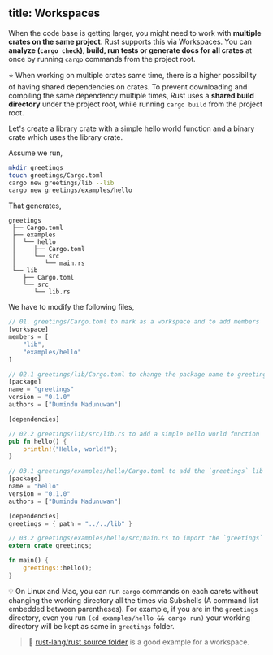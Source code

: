 title: Workspaces
---

When the code base is getting larger, you might need to work with **multiple crates on the same project**. Rust supports this via Workspaces. You can **analyze (`cargo check`), build, run tests or generate docs for all crates** at once by running `cargo` commands from the project root.

⭐️ When working on multiple crates same time, there is a higher possibility of having shared dependencies on crates. To prevent downloading and compiling the same dependency multiple times, Rust uses a **shared build directory** under the project root, while running `cargo build` from the project root.

Let's create a library crate with a simple hello world function and a binary crate which uses the library crate.

Assume we run,
```bash
mkdir greetings
touch greetings/Cargo.toml
cargo new greetings/lib --lib
cargo new greetings/examples/hello
```

That generates,
```
greetings
 ├── Cargo.toml
 ├── examples
 │  └── hello
 │     ├── Cargo.toml
 │     └── src
 │        └── main.rs
 └── lib
    ├── Cargo.toml
    └── src
       └── lib.rs
```

We have to modify the following files,
```rust
// 01. greetings/Cargo.toml to mark as a workspace and to add members
[workspace]
members = [
    "lib",
    "examples/hello"
]

// 02.1 greetings/lib/Cargo.toml to change the package name to greetings
[package]
name = "greetings"
version = "0.1.0"
authors = ["Dumindu Madunuwan"]

[dependencies]

// 02.2 greetings/lib/src/lib.rs to add a simple hello world function
pub fn hello() {
    println!("Hello, world!");
}

// 03.1 greetings/examples/hello/Cargo.toml to add the `greetings` lib as a dependency
[package]
name = "hello"
version = "0.1.0"
authors = ["Dumindu Madunuwan"]

[dependencies]
greetings = { path = "../../lib" }

// 03.2 greetings/examples/hello/src/main.rs to import the `greetings` lib and call its hello world function
extern crate greetings;

fn main() {
    greetings::hello();
}
```

💡 On Linux and Mac, you can run `cargo` commands on each carets without changing the working directory all the times via Subshells (A command list embedded between parentheses). For example, if you are in the `greetings` directory, even you run `(cd examples/hello && cargo run)` your working directory will be kept  as same in `greetings` folder.

> 🔎 [rust-lang/rust source folder](https://github.com/rust-lang/rust/tree/master/src) is a good example for a workspace.